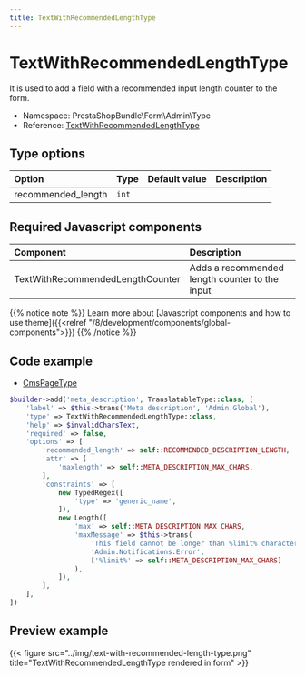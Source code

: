 ```yaml
---
title: TextWithRecommendedLengthType
---
```


# TextWithRecommendedLengthType

It is used to add a field with a recommended input length counter to the form.

- Namespace: PrestaShopBundle\Form\Admin\Type
- Reference: [TextWithRecommendedLengthType](https://github.com/PrestaShop/PrestaShop/blob/8.0.x/src/PrestaShopBundle/Form/Admin/Type/TextWithRecommendedLengthType.php)

## Type options

| Option       | Type   | Default value                     | Description                                                                               |
| :----------- | :----- | :-------------------------------- | :---------------------------------------------------------------------------------------- |
| recommended_length | `int` | 

## Required Javascript components

| Component                                                   | Description                         |
|:------------------------------------------------------------|:------------------------------------|
| TextWithRecommendedLengthCounter  | Adds a recommended length counter to the input |

{{% notice note %}}
Learn more about [Javascript components and how to use theme]({{<relref "/8/development/components/global-components">}})
{{% /notice %}}

## Code example

- [CmsPageType](https://github.com/PrestaShop/PrestaShop/blob/develop/src/PrestaShopBundle/Form/Admin/Improve/Design/Pages/CmsPageType.php#L150-L177)

```php
$builder->add('meta_description', TranslatableType::class, [
    'label' => $this->trans('Meta description', 'Admin.Global'),
    'type' => TextWithRecommendedLengthType::class,
    'help' => $invalidCharsText,
    'required' => false,
    'options' => [
        'recommended_length' => self::RECOMMENDED_DESCRIPTION_LENGTH,
        'attr' => [
            'maxlength' => self::META_DESCRIPTION_MAX_CHARS,
        ],
        'constraints' => [
            new TypedRegex([
                'type' => 'generic_name',
            ]),
            new Length([
                'max' => self::META_DESCRIPTION_MAX_CHARS,
                'maxMessage' => $this->trans(
                    'This field cannot be longer than %limit% characters',
                    'Admin.Notifications.Error',
                    ['%limit%' => self::META_DESCRIPTION_MAX_CHARS]
                ),
            ]),
        ],
    ],
])
```

## Preview example

{{< figure src="../img/text-with-recommended-length-type.png" title="TextWithRecommendedLengthType rendered in form" >}}


